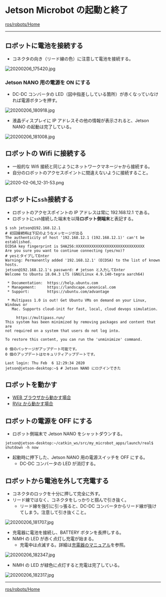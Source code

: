 # Jetson Microbot の起動と終了

[ros/robots/Home](Home.md)

---

## ロボットに電池を接続する

- コネクタの向き（リード線の色）に注意して電池を接続する。

![20200206_175420.jpg](./robot_for_ipbl_microbot_boot_shutdown/20200206_175420.jpg)

### Jetson NANO 用の電源を ON にする

- DC-DC コンバータの LED（図中指差ししている箇所）が赤くなっていなければ電源ボタンを押す。

![20200206_180918.jpg](./robot_for_ipbl_microbot_boot_shutdown/20200206_180918.jpg)

- 液晶ディスプレイに IP アドレスその他の情報が表示されると、Jetson NANO の起動は完了している。

![20200206_181008.jpg](./robot_for_ipbl_microbot_boot_shutdown/20200206_181008.jpg)

## ロボットの Wifi に接続する

- 一般的な Wifi 接続と同じようにネットワークマネージャから接続する。
- 自分のロボットのアクセスポイントに間違えないように接続すること。

![2020-02-06_12-31-53.png](./robot_for_ipbl_microbot_boot_shutdown/2020-02-06_12-31-53.png)

## ロボットに`ssh`接続する

- ロボットのアクセスポイントの IP アドレスは常に 192.168.12.1 である。
- ロボットに`ssh`接続した端末を以降**ロボット側端末**と表記する。

```shell
$ ssh jetson@192.168.12.1
# 初回接続時は下記のようなメッセージが出る
The authenticity of host '192.168.12.1 (192.168.12.1)' can't be established.
ECDSA key fingerprint is SHA256:XXXXXXXXXXXXXXXXXXXXXXXXXXXXXXX
Are you sure you want to continue connecting (yes/no)?
# yesとタイプしてEnter
Warning: Permanently added '192.168.12.1' (ECDSA) to the list of known hosts.
jetson@192.168.12.1's password: # jetson と入力してEnter
Welcome to Ubuntu 18.04.3 LTS (GNU/Linux 4.9.140-tegra aarch64)

 * Documentation:  https://help.ubuntu.com
 * Management:     https://landscape.canonical.com
 * Support:        https://ubuntu.com/advantage

 * Multipass 1.0 is out! Get Ubuntu VMs on demand on your Linux, Windows or
   Mac. Supports cloud-init for fast, local, cloud devops simulation.

     https://multipass.run/
This system has been minimized by removing packages and content that are
not required on a system that users do not log into.

To restore this content, you can run the 'unminimize' command.

0 個のパッケージがアップデート可能です。
0 個のアップデートはセキュリティアップデートです。

Last login: Thu Feb  6 12:29:34 2020
jetson@jetson-desktop:~$ # Jetson NANO にログインできた
```

## ロボットを動かす

- [WEB ブラウザから動かす場合](./robot_for_ipbl_microbot_chrome.md)
- [RViz から動かす場合](./robot_for_ipbl_microbot_rviz.md)

## ロボットの電源を OFF にする

- ロボット側端末で Jetson NANO をシャットダウンする。

```shell
jetson@jetson-desktop:~/catkin_ws/src/my_microbot_apps/launch/real$ shutdown -h now
```

- 起動時に押下した、Jetson NANO 用の電源スイッチを OFF にする。
  - DC-DC コンバータの LED が消灯する。

## ロボットから電池を外して充電する

- コネクタのロックを十分に押して完全に外す。
- リード線ではなく、コネクタをしっかりと掴んで引き抜く。
  - リード線を強引に引っ張ると、DC-DC コンバータからリード線が抜けてしまう。注意して引き抜くこと。

![20200206_181707.jpg](robot_for_ipbl_microbot_boot_shutdown/20200206_181707.jpg)

- 充電器に電池を接続し、BATTERY ボタンを長押しする。
- NiMH の LED が赤く点灯し充電が始まる。
  - 充電中は点滅する。詳細は[充電器のマニュアル](https://hitecrcd.co.jp/download/x1nano-jpn/)を参照。

![20200206_182347.jpg](robot_for_ipbl_microbot_boot_shutdown/20200206_182347.jpg)

- NiMH の LED が緑色に点灯すると充電は完了している。

![20200206_182317.jpg](robot_for_ipbl_microbot_boot_shutdown/20200206_182317.jpg)

---

[ros/robots/Home](Home.md)
